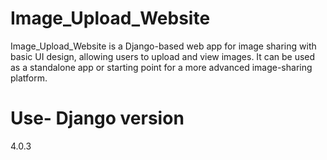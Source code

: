 # Image_Upload_Website
Image_Upload_Website is a Django-based web app for image sharing with basic UI design, allowing users to upload and view images. It can be used as a standalone app or starting point for a more advanced image-sharing platform.


# Use- Django version
4.0.3
